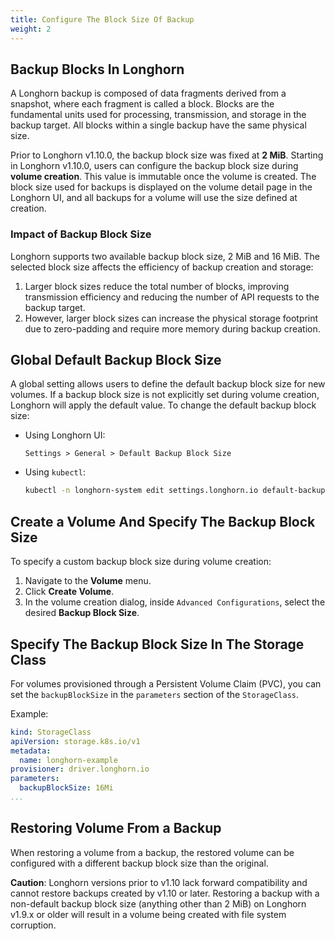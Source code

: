```yaml
---
title: Configure The Block Size Of Backup
weight: 2
---
```


## Backup Blocks In Longhorn

A Longhorn backup is composed of data fragments derived from a snapshot, where each fragment is called a block. Blocks are the fundamental units used for processing, transmission, and storage in the backup target. All blocks within a single backup have the same physical size.

Prior to Longhorn v1.10.0, the backup block size was fixed at **2 MiB**. Starting in Longhorn v1.10.0, users can configure the backup block size during **volume creation**. This value is immutable once the volume is created. The block size used for backups is displayed on the volume detail page in the Longhorn UI, and all backups for a volume will use the size defined at creation.

### Impact of Backup Block Size

Longhorn supports two available backup block size, 2 MiB and 16 MiB. The selected block size affects the efficiency of backup creation and storage:

1. Larger block sizes reduce the total number of blocks, improving transmission efficiency and reducing the number of API requests to the backup target.
2. However, larger block sizes can increase the physical storage footprint due to zero-padding and require more memory during backup creation.

## Global Default Backup Block Size

A global setting allows users to define the default backup block size for new volumes. If a backup block size is not explicitly set during volume creation, Longhorn will apply the default value. To change the default backup block size:

- Using Longhorn UI:
    ```
    Settings > General > Default Backup Block Size
    ```
- Using `kubectl`:
    ```bash
    kubectl -n longhorn-system edit settings.longhorn.io default-backup-block-size
    ```

## Create a Volume And Specify The Backup Block Size

To specify a custom backup block size during volume creation:

1. Navigate to the **Volume** menu.
2. Click **Create Volume**.
3. In the volume creation dialog, inside `Advanced Configurations`, select the desired **Backup Block Size**.

## Specify The Backup Block Size In The Storage Class

For volumes provisioned through a Persistent Volume Claim (PVC), you can set the `backupBlockSize` in the `parameters` section of the `StorageClass`.

Example:

```yaml
kind: StorageClass
apiVersion: storage.k8s.io/v1
metadata:
  name: longhorn-example
provisioner: driver.longhorn.io
parameters:
  backupBlockSize: 16Mi
...
```

## Restoring Volume From a Backup

When restoring a volume from a backup, the restored volume can be configured with a different backup block size than the original.

**Caution**: Longhorn versions prior to v1.10 lack forward compatibility and cannot restore backups created by v1.10 or later. Restoring a backup with a non-default backup block size (anything other than 2 MiB) on Longhorn v1.9.x or older will result in a volume being created with file system corruption.



